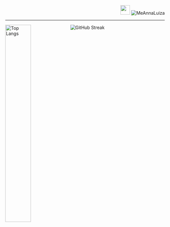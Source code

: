 
<div align="right">
  <span float="left"><img src="https://cultofthepartyparrot.com/parrots/hd/60fpsparrot.gif" width="30" height="30"/></span>
  <span float="right"> <img src="https://komarev.com/ghpvc/?username=MeAnnaLuiza&label=Profile%20views&color=blueviolet&style=flat" alt="MeAnnaLuiza" /> </span>
 </div>
<hr>

<div>
    <img align=top src="https://github-readme-stats.vercel.app/api/top-langs/?username=MeAnnaLuiza&layout=compact&theme=dark&bg_color=0A0A0A&hide=jupyter%20notebook" alt="Top Langs" width="40%"/>
    <img align=top src="https://streak-stats.demolab.com?user=MeAnnaLuiza&theme=highcontrast&card_width=500" alt="GitHub Streak"/>
<div>

<!--
[![Top Langs](https://github-readme-stats.vercel.app/api/top-langs/?username=MeAnnaLuiza&layout=compact&theme=dark&bg_color=0A0A0A&hide=jupyter%20notebook)](https://github.com/anuraghazra/github-readme-stats)

> [!IMPORTANT]\
> We're a small team, and to prioritize, we rely on upvotes :+1:. We use Top issues dashboard for tracking community demand (see [#1935](https://github.com/anuraghazra/github-readme-stats/issues/1935)). Do not hesitate to upvote the issues and pull requests you are interested in. We will work on the most upvoted first.

> [!WARNING]\
> By default, the stats card only shows statistics like stars, commits and pull requests from public repositories. To show private statistics on the stats card, you should [deploy your own instance](#deploy-on-your-own) using your own GitHub API token.

> [!NOTE]\
> Available ranks are S (top 1%), A+ (12.5%), A (25%), A- (37.5%), B+ (50%), B (62.5%), B- (75%), C+ (87.5%) and C (everyone). This ranking scheme is based on the [Japanese academic grading](https://wikipedia.org/wiki/Academic_grading_in_Japan) system. The global percentile is calculated as a weighted sum of percentiles for each statistic (number of commits, pull requests, reviews, issues, stars and followers), based on the cumulative distribution function of the [exponential](https://wikipedia.org/wiki/exponential_distribution) and the [log-normal](https://wikipedia.org/wiki/Log-normal_distribution) distributions. The implementation can be investigated at [src/calculateRank.js](https://github.com/anuraghazra/github-readme-stats/blob/master/src/calculateRank.js). The circle around the rank shows 100 minus the global percentile.
-->
